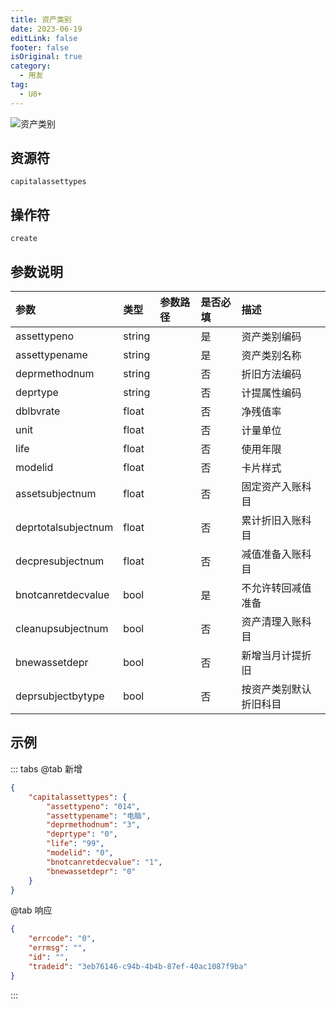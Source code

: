 ```yaml
---
title: 资产类别
date: 2023-06-19
editLink: false
footer: false
isOriginal: true
category:
  - 用友
tag:
  - U8+
---
```


![资产类别](https://nas.ilyl.life:8092/yonyou/u8/as/capitalassettypes.gif)

## 资源符

`capitalassettypes`
  
## 操作符

`create`

## 参数说明

|参数|类型|参数路径|是否必填|描述|
|:-|:-|:-|:-|:-|
|assettypeno|string||是|资产类别编码|
|assettypename|string||是|资产类别名称|
|deprmethodnum|string||否|折旧方法编码|
|deprtype|string||否|计提属性编码|
|dblbvrate|float||否|净残值率|
|unit|float||否|计量单位|
|life|float||否|使用年限|
|modelid|float||否|卡片样式|
|assetsubjectnum|float||否|固定资产入账科目|
|deprtotalsubjectnum|float||否|累计折旧入账科目|
|decpresubjectnum|float||否|减值准备入账科目|
|bnotcanretdecvalue|bool||是|不允许转回减值准备|
|cleanupsubjectnum|bool||否|资产清理入账科目|
|bnewassetdepr|bool||否|新增当月计提折旧|
|deprsubjectbytype|bool||否|按资产类别默认折旧科目|

## 示例

::: tabs
@tab 新增

```json
{
    "capitalassettypes": {
        "assettypeno": "014",
        "assettypename": "电脑",
        "deprmethodnum": "3",
        "deprtype": "0",
        "life": "99",
        "modelid": "0",
        "bnotcanretdecvalue": "1",
        "bnewassetdepr": "0"
    }
}
```

@tab 响应

```json
{
    "errcode": "0",
    "errmsg": "",
    "id": "",
    "tradeid": "3eb76146-c94b-4b4b-87ef-40ac1087f9ba"
}
```

:::
